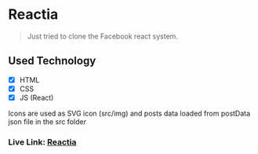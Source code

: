 # Reactia
> Just tried to clone the Facebook react system.

## Used Technology
- [x] HTML
- [x] CSS
- [x] JS (React)

Icons are used as SVG icon (src/img) and posts data loaded from postData json file in the src folder

### Live Link: [Reactia](https://reactia.netlify.app/)